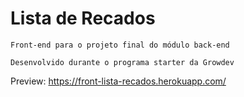 # Lista de Recados

````
Front-end para o projeto final do módulo back-end

Desenvolvido durante o programa starter da Growdev
````
Preview: https://front-lista-recados.herokuapp.com/
